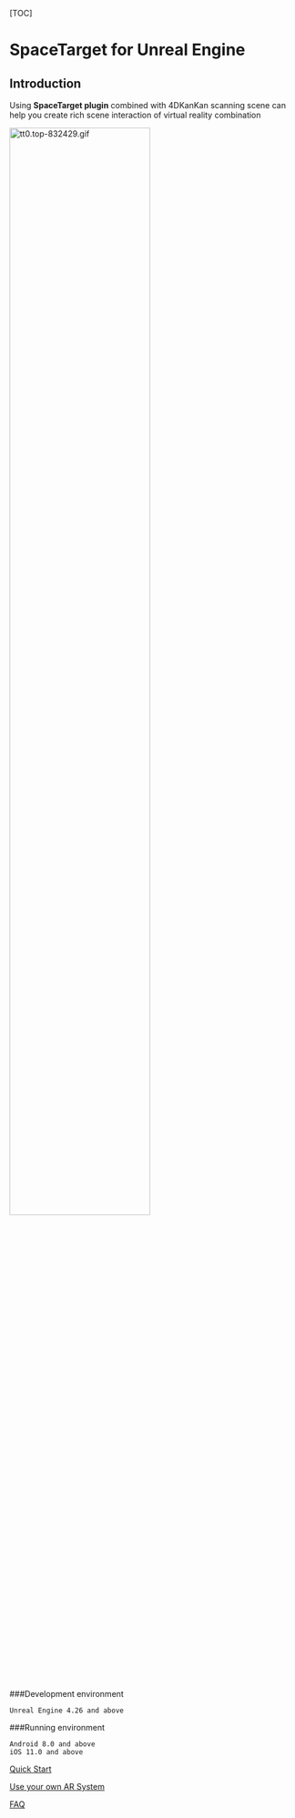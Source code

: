 [TOC]


# SpaceTarget for Unreal Engine

## Introduction
Using  **SpaceTarget plugin**  combined with 4DKanKan scanning scene can help you create rich scene interaction of virtual reality combination


<img src=doc/ueimgs/60ddcb1246dc4.gif width = "70%"  alt="tt0.top-832429.gif"/>

###Development environment

	Unreal Engine 4.26 and above

###Running environment

	Android 8.0 and above
	iOS 11.0 and above


[Quick Start](QUICKSTART_EN.md "Quick Start")

[Use your own AR System](OTHERARSYSTEM_EN.md "Use your own AR System")

[FAQ](FAQ.md "FAQ")